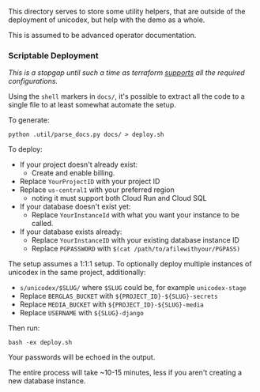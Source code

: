 This directory serves to store some utility helpers, that are outside of the deployment of unicodex, but help with the demo as a whole.

This is assumed to be advanced operator documentation.  


### Scriptable Deployment

*This is a stopgap until such a time as terraform [supports](https://dev.to/glasnt/on-the-subject-of-learning-terraform-h4d#beta-providers-again) all the required configurations.*

Using the `shell` markers in `docs/`, it's possible to extract all the code to a single file to at least somewhat automate the setup.

To generate: 

```
python .util/parse_docs.py docs/ > deploy.sh
```

To deploy: 

 * If your project doesn't already exist: 
   * Create and enable billing. 
 * Replace `YourProjectID` with your project ID
 * Replace `us-central1` with your preferred region
   * noting it must support both Cloud Run and Cloud SQL
 * If your database doesn't exist yet: 
   * Replace `YourInstanceId` with what you want your instance to be called. 
 * If your database exists already: 
   * Replace `YourInstanceID` with your existing database instance ID
   * Replace `PGPASSWORD` with `$(cat /path/to/afilewithyour/PGPASS)`

The setup assumes a 1:1:1 setup. To optionally deploy multiple instances of unicodex in the same project, additionally: 

 * `s/unicodex/$SLUG/` where `$SLUG` could be, for example `unicodex-stage`
 * Replace `BERGLAS_BUCKET` with `${PROJECT_ID}-${SLUG}-secrets`
 * Replace `MEDIA_BUCKET` with `${PROJECT_ID}-${SLUG}-media`
 * Replace `USERNAME` with `${SLUG}-django`


Then run: 

```
bash -ex deploy.sh
```
  
Your passwords will be echoed in the output. 

The entire process will take ~10-15 minutes, less if you aren't creating a new database instance. 